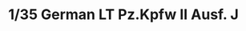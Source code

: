 ---
layout: product
title: "1/35 German LT Pz.Kpfw II Ausf. J"
price: "2700" 
desc: "Maketa"
img_path: "/assets/img/ARK35007.webp"
brand: "Ark Models"
available: false
special_offer: false
new: false
soon: false
cat: "010000"
subcat: "015000"
subsubcat: "0N/A"
sifra: "ARK35007"
popular: false
spec: false
---
